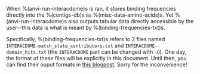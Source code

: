 When %(anvi-run-interacdome)s is ran, it stores binding frequencies directly into the %(contigs-db)s
as %(misc-data-amino-acids)s. Yet %(anvi-run-interacdome)s also outputs tabular data
directly accessible by the user--this data is what is meant by %(binding-frequencies-txt)s.

Specifically, %(binding-frequencies-txt)s refers to 2 files named `INTERACDOME-match_state_contributors.txt`
and `INTERACDOME-domain_hits.txt` (the `INTERACDOME` part can be changed with `-O`). One day, the
format of these files will be explicitly in this document. Until then, you can find their ouput formats
in [this blogpost](https://merenlab.org/2020/07/22/interacdome/#6-storing-the-per-residue-binding-frequencies-into-the-contigs-database).
Sorry for the inconvenience!
